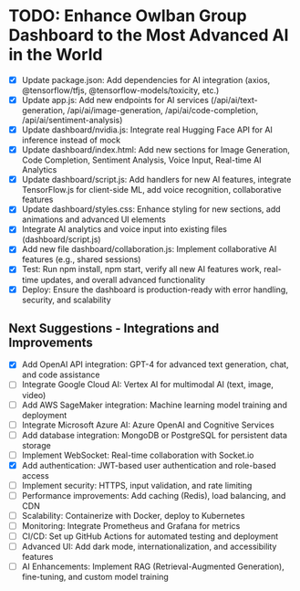 # TODO: Enhance Owlban Group Dashboard to the Most Advanced AI in the World

- [x] Update package.json: Add dependencies for AI integration (axios, @tensorflow/tfjs, @tensorflow-models/toxicity, etc.)
- [x] Update app.js: Add new endpoints for AI services (/api/ai/text-generation, /api/ai/image-generation, /api/ai/code-completion, /api/ai/sentiment-analysis)
- [x] Update dashboard/nvidia.js: Integrate real Hugging Face API for AI inference instead of mock
- [x] Update dashboard/index.html: Add new sections for Image Generation, Code Completion, Sentiment Analysis, Voice Input, Real-time AI Analytics
- [x] Update dashboard/script.js: Add handlers for new AI features, integrate TensorFlow.js for client-side ML, add voice recognition, collaborative features
- [x] Update dashboard/styles.css: Enhance styling for new sections, add animations and advanced UI elements
- [x] Integrate AI analytics and voice input into existing files (dashboard/script.js)
- [x] Add new file dashboard/collaboration.js: Implement collaborative AI features (e.g., shared sessions)
- [x] Test: Run npm install, npm start, verify all new AI features work, real-time updates, and overall advanced functionality
- [x] Deploy: Ensure the dashboard is production-ready with error handling, security, and scalability

## Next Suggestions - Integrations and Improvements
- [x] Add OpenAI API integration: GPT-4 for advanced text generation, chat, and code assistance
- [ ] Integrate Google Cloud AI: Vertex AI for multimodal AI (text, image, video)
- [ ] Add AWS SageMaker integration: Machine learning model training and deployment
- [ ] Integrate Microsoft Azure AI: Azure OpenAI and Cognitive Services
- [ ] Add database integration: MongoDB or PostgreSQL for persistent data storage
- [ ] Implement WebSocket: Real-time collaboration with Socket.io
- [x] Add authentication: JWT-based user authentication and role-based access
- [ ] Implement security: HTTPS, input validation, and rate limiting
- [ ] Performance improvements: Add caching (Redis), load balancing, and CDN
- [ ] Scalability: Containerize with Docker, deploy to Kubernetes
- [ ] Monitoring: Integrate Prometheus and Grafana for metrics
- [ ] CI/CD: Set up GitHub Actions for automated testing and deployment
- [ ] Advanced UI: Add dark mode, internationalization, and accessibility features
- [ ] AI Enhancements: Implement RAG (Retrieval-Augmented Generation), fine-tuning, and custom model training
